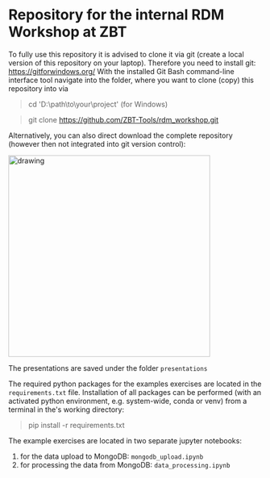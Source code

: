 # Repository for the internal RDM Workshop at ZBT
To fully use this repository it is advised to clone it via git
(create a local version of this repository on your laptop).
Therefore you need to install git: https://gitforwindows.org/
With the installed Git Bash command-line interface tool navigate into the folder, 
where you want to clone (copy) this repository into via
> cd 'D:\path\to\your\project' (for Windows)

> git clone https://github.com/ZBT-Tools/rdm_workshop.git

Alternatively, you can also direct download the complete repository 
(however then not integrated into git version control):

<img src="https://github.com/user-attachments/assets/c4f9b990-c9d2-4389-b15c-9405bdfb3c9f" alt="drawing" width="400"/>

The presentations are saved under the folder `presentations`

The required python packages for the examples exercises are located in the `requirements.txt` file.
Installation of all packages can be performed (with an activated python environment, e.g. system-wide, conda or venv)
from a terminal in the's working directory:
> pip install -r requirements.txt

The example exercises are located in two separate jupyter notebooks:
1. for the data upload to MongoDB: `mongodb_upload.ipynb`
2. for processing the data from MongoDB: `data_processing.ipynb`
